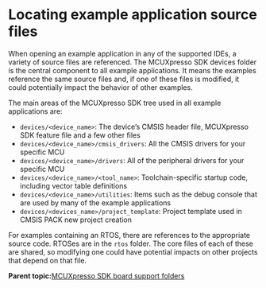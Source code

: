 # Locating example application source files

When opening an example application in any of the supported IDEs, a variety of source files are referenced. The MCUXpresso SDK devices folder is the central component to all example applications. It means the examples reference the same source files and, if one of these files is modified, it could potentially impact the behavior of other examples.

The main areas of the MCUXpresso SDK tree used in all example applications are:

-   `devices/<device_name>`: The device’s CMSIS header file, MCUXpresso SDK feature file and a few other files
-   `devices/<device_name>/cmsis_drivers`: All the CMSIS drivers for your specific MCU
-   `devices/<device_name>/drivers`: All of the peripheral drivers for your specific MCU
-   `devices/<device_name>/<tool_name>`: Toolchain-specific startup code, including vector table definitions
-   `devices/<device_name>/utilities`: Items such as the debug console that are used by many of the example applications
-   `devices/<devices_name>/project_template`: Project template used in CMSIS PACK new project creation

For examples containing an RTOS, there are references to the appropriate source code. RTOSes are in the `rtos` folder. The core files of each of these are shared, so modifying one could have potential impacts on other projects that depend on that file.

**Parent topic:**[MCUXpresso SDK board support folders](../topics/mcuxpresso_sdk_board_support_folders.md)

